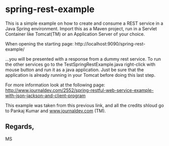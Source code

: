 # spring-rest-example

This is a simple example on how to create and consume a REST service in a Java Spring environment.
Import this as a Maven project, run in a Servlet Container like Tomcat(TM) or an Application Server
of your choice.

When opening the starting page:
http://localhost:9090/spring-rest-example/

...you will be presented with a response from a dummy rest service. To run the other services go to the
TestSpringRestExample.java right-click with mouse button and run it as a java application. Just be sure
that the application is already running in your Tomcat before doing this last step.

For more information look at the following page:
http://www.journaldev.com/2552/spring-restful-web-service-example-with-json-jackson-and-client-program

This example was taken from this previous link, and all the credits shloud go to Pankaj Kumar and www.journaldev.com (TM).

Regards,
--
MS
